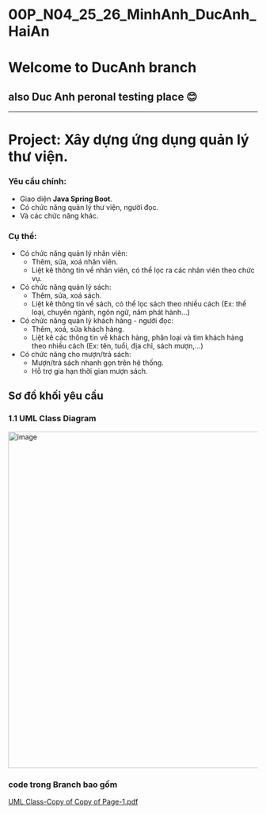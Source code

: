 # 00P_N04_25_26_MinhAnh_DucAnh_HaiAn

# Welcome to DucAnh branch
## also Duc Anh peronal testing place 😊

---
# Project: Xây dựng ứng dụng quản lý thư viện.
### Yêu cầu chính:
- Giao diện <b>Java Spring Boot</b>.
- Có chức năng quản lý thư viện, người đọc.
- Và các chức năng khác.

### Cụ thể: 
- Có chức năng quản lý nhân viên: 
  + Thêm, sửa, xoá nhân viên.
  + Liệt kê thông tin về nhân viên, có thể lọc ra các nhân viên theo chức vụ.
- Có chức năng quản lý sách:
  + Thêm, sửa, xoá sách.
  + Liệt kê thông tin về sách, có thể lọc sách theo nhiều cách (Ex: thể loại, chuyên ngành, ngôn ngữ, năm phát hành...)
- Có chức năng quản lý khách hàng - người đọc:
  + Thêm, xoá, sửa khách hàng.
  + Liệt kê các thông tin về khách hàng, phân loại và tìm khách hàng theo nhiều cách (Ex: tên, tuổi, địa chỉ, sách mượn,...)
- Có chức năng cho mượn/trả sách:
  + Mượn/trả sách nhanh gọn trên hệ thống.
  + Hỗ trợ gia hạn thời gian mượn sách.

## Sơ đồ khối yêu cầu


### 1.1 UML Class Diagram
<img width="985" height="680" alt="image" src="https://github.com/user-attachments/assets/899e6e8a-b909-4ff1-8880-b9e35ca5dfbe" />



### code trong Branch bao gồm
[UML Class-Copy of Copy of Page-1.pdf](https://github.com/user-attachments/files/22421929/UML.Class-Copy.of.Copy.of.Page-1.pdf)
